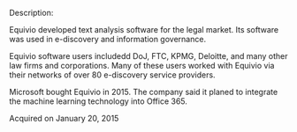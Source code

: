 Description:

Equivio developed text analysis software for the legal market. Its software was used in e-discovery and information governance.

Equivio software users includedd DoJ, FTC, KPMG, Deloitte, and many other law firms and corporations. Many of these users worked with Equivio via their networks of over 80 e-discovery service providers.

Microsoft bought Equivio in 2015. The company said it planed to integrate the machine learning technology into Office 365.

Acquired on January 20, 2015